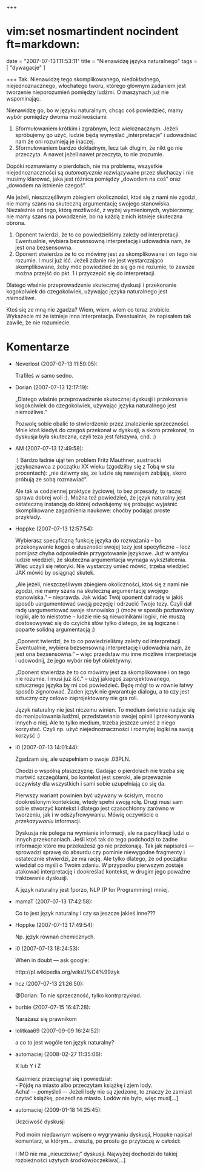 +++
# vim:set nosmartindent nocindent ft=markdown:
date = "2007-07-13T11:53:11"
title = "Nienawidzę języka naturalnego"
tags = [ "dywagacje" ]

+++
Tak. Nienawidzę tego skomplikowanego, niedokładnego, niejednoznacznego,
włochatego tworu, którego głównym zadaniem jest tworzenie nieporozumień pomiędzy
ludźmi. O maszynach już nie wspominając.

<!--more-->

Nienawidzę go, bo w języku naturalnym, chcąc coś powiedzieć, mamy wybór
pomiędzy dwoma możliwościami:

  1. Sformułowaniem krótkim i zgrabnym, lecz wieloznacznym. Jeżeli spróbujemy go
     użyć, ludzie będą wymyślać „interpretacje” i udowadniać nam że oni
     rozumieją je inaczej.
  2. Sformułowaniem bardzo dokładnym, lecz tak długim, że nikt go nie przeczyta.
     A nawet jeżeli nawet przeczyta, to nie zrozumie.

Dopóki rozmawiamy o pierdołach, nie ma problemu, wszystkie niejednoznaczności są
_automatycznie_ rozwiązywane przez słuchaczy i nie musimy klarować, jaka jest
różnica pomiędzy „dowodem na coś” oraz „dowodem na istnienie czegoś”.

Ale jeżeli, nieszczęśliwym zbiegiem okoliczności, ktoś się z nami nie zgodzi,
nie mamy szans na skuteczną argumentację swojego stanowiska. Niezależnie od
tego, którą możliwość, z wyżej wymienionych, wybierzemy, nie mamy szans na
powodzenie, bo na każdą z nich istnieje skuteczna obrona.

  1. Oponent twierdzi, że to co powiedzieliśmy zależy od interpretacji.
     Ewentualnie, wybiera bezsensowną interpretację i udowadnia nam, że jest ona
     bezsensowna.
  2. Oponent stwierdza że to co mówimy jest za skomplikowane i on tego nie
     rozumie. I musi już iść. Jeżeli zdanie nie jest wystarczająco
     skomplikowane, żeby móc powiedzieć że się go nie rozumie, to zawsze można
     przejść do pkt. 1 i przyczepić się do interpretacji.

Dlatego właśnie przeprowadzenie skutecznej dyskusji i przekonanie kogokolwiek do
czegokolwiek, używając języka naturalnego jest _niemożliwe_.

Ktoś się ze mną nie zgadza? Wiem, wiem, wiem co teraz zrobicie. Wykażecie mi że
istnieje inna interpretacja. Ewentualnie, że napisałem tak zawile, że nie
rozumiecie.

# Komentarze

* Neverlost (2007-07-13 11:59:05): <p>Trafiłeś w samo sedno.</p>
* Dorian (2007-07-13 12:17:19): <p>&#8222;Dlatego właśnie przeprowadzenie
  skutecznej dyskusji i przekonanie kogokolwiek do czegokolwiek, używając języka
  naturalnego jest niemożliwe.&#8221; </p>  <p>Pozwolę sobie obalić to
  stwierdzenie przez znalezienie sprzeczności. Mnie ktoś kiedyś do czegoś
  przekonał w dyskusji, a skoro przekonał, to dyskusja była skuteczna, czyli
  teza jest fałszywa, cnd. :)</p>
* AM (2007-07-13 12:49:58): <p>:) Bardzo ładnie ujął ten problem Fritz Mauthner,
  austriacki językoznawca z początku XX wieku (zgodziłby się z Tobą w stu
  procentach): &#8222;nie dziwmy się, ze ludzie się nawzajem zabijają, skoro
  próbują ze sobą rozmawiać&#8221;.</p>  <p>Ale tak w codziennej praktyce
  życiowej, to bez przesady, to raczej sprawa dobrej woli :). Można też
  powiedzieć, że język naturalny jest ostateczną instancją do której odwołujemy
  się próbując wyjaśnić skomplikowane zagadnienia naukowe: choćby podając proste
  przykłady.</p>
* Hoppke (2007-07-13 12:57:54): <p>Wybierasz specyficzną funkcję języka do
  rozważania &#8211; bo przekonywanie kogoś o słuszności swojej tezy jest
  specyficzne &#8211; lecz pomijasz chyba odpowiednie przygotowanie językowe.
  Już w antyku ludzie wiedzieli, że skuteczna argumentacja wymaga wykształcenia.
  Więc uczyli się retoryki. Nie wystarczy umieć mówić, trzeba wiedzieć <span
  class="caps">JAK</span> mówić by osiągnąć skutek.</p>  <p>&#8222;Ale jeżeli,
  nieszczęśliwym zbiegiem okoliczności, ktoś się z nami nie zgodzi, nie mamy
  szans na skuteczną argumentację swojego stanowiska.&#8221; &#8211; nieprawda.
  Jak widać Twój oponent dał radę w jakiś sposób uargumentować swoją pozycję i
  odrzucić Twoje tezy. Czyli dał radę uargumentować swoje stanowisko ;) (może w
  sposób pozbawiony logiki, ale to nieistotne &#8211; ludzie nie są niewolnikami
  logiki, nie muszą dostosowywać się do czyichś słów tylko dlatego, że są
  logiczne i poparte solidną argumentacją :)</p>  <p>&#8222;Oponent twierdzi, że
  to co powiedzieliśmy zależy od interpretacji. Ewentualnie, wybiera bezsensowną
  interpretację i udowadnia nam, że jest ona bezsensowna.&#8221; &#8211; więc
  przedstaw mu inne możliwe interpretacje i udowodnij, że jego wybór nie był
  obiektywny.</p>  <p>&#8222;Oponent stwierdza że to co mówimy jest za
  skomplikowane i on tego nie rozumie. I musi już iść.&#8221; &#8211; użyj
  jakiegoś zaprojektowanego, sztucznego języka by mi coś powiedzieć. Będę mógł
  to w równie łatwy sposób zignorować. Żaden język nie gwarantuje dialogu, a to
  czy jest sztuczny czy celowo zaprojektowany nie gra roli.</p>  <p>Język
  naturalny nie jest niczemu winien. To medium świetnie nadaje się do
  manipulowania ludźmi, przedstawiania swojej opinii i przekonywania innych o
  niej. Ale to tylko medium, trzeba jeszcze umieć z niego korzystać. Czyli np.
  użyć niejednoznaczności i rozmytej logiki na swoją korzyść :)</p>
* i0 (2007-07-13 14:01:44): <p>Zgadzam się, ale uzupełniam o swoje .03PLN.</p>
  <p>Chodzi o wspólną płaszczyznę. Gadając o pierdołach nie trzeba się martwić
  szczegółami, bo kontekst jest szeroki, ale przeważnie oczywisty dla wszystkich
  i sami sobie uzupełniają co się da.</p>  <p>Pierwszy wariant powinien być
  używany w ścisłym, mocno dookreślonym kontekście, wtedy spełni swoją rolę.
  Drugi musi sam sobie stworzyć kontekst i dlatego jest czasochłonny zarówno w
  tworzeniu, jak i w odszyfrowywaniu. Mówię oczywiście o <em>przekazywaniu</em>
  informacji. </p>  <p>Dyskusja nie polega na wymianie informacji, ale na
  pacyfikacji ludzi o innych przekonaniach. Jeśli ktoś tak do tego podchodzi to
  żadne informacje które mu przekażesz go nie przekonają. Tak jak napisałeś
  &#8212; sprowadzi sprawę do absurdu czy pominie niewygodne fragmenty i
  ostatecznie stwierdzi, że ma rację. Ale tylko dlatego, że od początku wiedział
  co myśli o Twoim zdaniu. W przypadku pierwszym zostaje atakować interpretację
  i dookreślać kontekst, w drugim jego poważne traktowanie dyskusji.</p>  <p>A
  język naturalny jest fporzo, <span class="caps">NLP</span> (P for Programming)
  mniej.</p>
* mamaT (2007-07-13 17:42:58): <p>Co to jest język naturalny i czy sa jeszcze
  jakieś inne???</p>
* Hoppke (2007-07-13 17:49:54): <p>Np. język równań chemicznych.</p>
* i0 (2007-07-13 18:24:53): <p>When in doubt &#8212; ask google:</p>
  <p>http://pl.wikipedia.org/wiki/J%C4%99zyk</p>
* hcz (2007-07-13 21:26:50): <p>@Dorian: To nie sprzeczność, tylko
  kontrprzykład.</p>
* burbie (2007-07-15 16:47:28): <p>Narażasz się prawnikom</p>
* lolitkaa69 (2007-09-09 16:24:52): <p>a co to jest wogóle ten język
  naturalny?</p>
* automaciej (2008-02-27 11:35:06): <p>X lub Y i Z<br /><br />Kazimierz
  przeciągnął się i powiedział:<br />- Pójdę na miasto albo przeczytam książkę i
  zjem lody.<br />Acha! -- pomyśleli -- Jeżeli lody nie są zjedzone, to znaczy
  że zamiast czytać książkę, poszedł na miasto. Lodów nie było, więc
  musi[...]</p>
* automaciej (2009-01-18 14:25:45): <p>Uczciwość dyskusji<br /><br />Pod moim
  niedawnym wpisem o wygrywaniu dyskusji, Hoppke napisał komentarz, w którym...
  zresztą, po prostu go przytoczę w całości:<br /><br />I IMO nie ma
  „nieuczciwej” dyskusji. Najwyżej dochodzi do takiej rozbieżności użytych
  środków/oczekiwa[...]</p>
